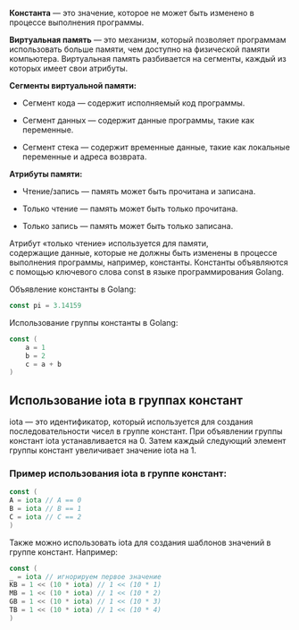 **Константа** — это значение, которое не может быть изменено в процессе выполнения программы.

**Виртуальная память** — это механизм, который позволяет программам использовать больше памяти, чем доступно на физической памяти компьютера. Виртуальная память разбивается на сегменты, каждый из которых имеет свои атрибуты.

**Сегменты виртуальной памяти:**

- Сегмент кода — содержит исполняемый код программы.

- Сегмент данных — содержит данные программы, такие как переменные.

- Сегмент стека — содержит временные данные, такие как локальные переменные и адреса возврата.

**Атрибуты памяти:**

- Чтение/запись — память может быть прочитана и записана.

- Только чтение — память может быть только прочитана.

- Только запись — память может быть только записана.

Атрибут «только чтение» используется для памяти, содержащие данные, которые не должны быть изменены в процессе выполнения программы, например, константы. Константы объявляются с помощью ключевого слова const в языке программирования Golang.

Объявление константы в Golang:

```go
const pi = 3.14159
```

Использование группы константы в Golang:

```go
const (
	a = 1
	b = 2
	c = a + b
)
```

## Использование iota в группах констант

iota — это идентификатор, который используется для создания последовательности чисел в группе констант. При объявлении группы констант iota устанавливается на 0. Затем каждый следующий элемент группы констант увеличивает значение iota на 1.

### Пример использования iota в группе констант:

```go
const (
A = iota // A == 0
B = iota // B == 1
C = iota // C == 2
)
```

Также можно использовать iota для создания шаблонов значений в группе констант. Например:

```go
const (
_ = iota // игнорируем первое значение
KB = 1 << (10 * iota) // 1 << (10 * 1)
MB = 1 << (10 * iota) // 1 << (10 * 2)
GB = 1 << (10 * iota) // 1 << (10 * 3)
TB = 1 << (10 * iota) // 1 << (10 * 4)
)
```